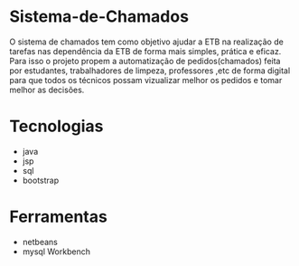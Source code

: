 # Sistema-de-Chamados
O sistema de chamados tem como objetivo ajudar a ETB na realização de tarefas nas dependência da ETB de forma mais simples, prática e eficaz.
Para isso o projeto propem a automatização de pedidos(chamados) feita por estudantes, trabalhadores de limpeza, professores ,etc de forma digital
para que todos os técnicos possam vizualizar melhor os pedidos e tomar melhor as decisões.

# Tecnologias
- java
- jsp
- sql
- bootstrap
# Ferramentas
- netbeans
- mysql Workbench

